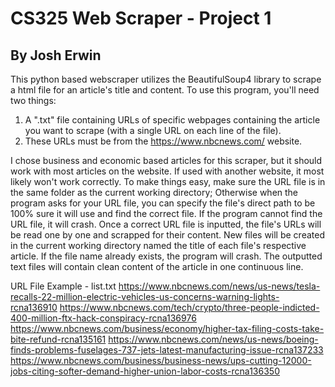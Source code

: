 # CS325 Web Scraper - Project 1
## By Josh Erwin
This python based webscraper utilizes the BeautifulSoup4 library to scrape a html file for an article's title and content. To use this program, you'll need two things: 
1. A ".txt" file containing URLs of specific webpages containing the article you want to scrape (with a single URL on each line of the file).
2. These URLs must be from the https://www.nbcnews.com/ website.

  I chose business and economic based articles for this scraper, but it should work with most articles on the website. If used with another website, it most likely won't work correctly. To make things easy, make sure the URL file is in the same folder as the current working directory; Otherwise when the program asks for your URL file, you can specify the file's direct path to be 100% sure it will use and find the correct file. If the program cannot find the URL file, it will crash. Once a correct URL file is inputted, the file's URLs will be read one by one and scrapped for their content. New files will be created in the current working directory named the title of each file's respective article. If the file name already exists, the program will crash. The outputted text files will contain clean content of the article in one continuous line. 

  URL File Example - list.txt
https://www.nbcnews.com/news/us-news/tesla-recalls-22-million-electric-vehicles-us-concerns-warning-lights-rcna136910
https://www.nbcnews.com/tech/crypto/three-people-indicted-400-million-ftx-hack-conspiracy-rcna136976
https://www.nbcnews.com/business/economy/higher-tax-filing-costs-take-bite-refund-rcna135161
https://www.nbcnews.com/news/us-news/boeing-finds-problems-fuselages-737-jets-latest-manufacturing-issue-rcna137233
https://www.nbcnews.com/business/business-news/ups-cutting-12000-jobs-citing-softer-demand-higher-union-labor-costs-rcna136350
